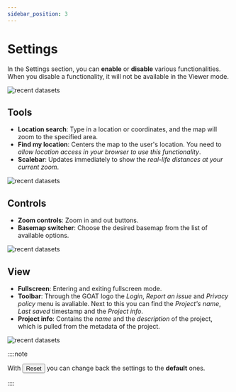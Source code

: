 ```yaml
---
sidebar_position: 3
---
```



# Settings

In the Settings section, you can **enable** or **disable** various functionalities. When you disable a functionality, it will not be available in the Viewer mode.

<div style={{ display: 'flex', flexDirection: 'column', alignItems: 'center' }}>
  <img src={require('/img/builder/interface_settings.png').default} alt="recent datasets" style={{ maxHeight: "auto", maxWidth: "auto", objectFit: "cover"}}/>
</div> 

## Tools

- **Location search**: Type in a location or coordinates, and the map will zoom to the specified area.
- **Find my location**: Centers the map to the user's location. You need to *allow location access in your browser to use this functionality*.
- **Scalebar**: Updates immediately to show the *real-life distances at your current zoom*.

<div style={{ display: 'flex', flexDirection: 'column', alignItems: 'center' }}>
  <img src={require('/img/builder/settings_tools.png').default} alt="recent datasets" style={{ maxHeight: "auto", maxWidth: "auto", objectFit: "cover"}}/>
</div> 

## Controls

- **Zoom controls**: Zoom in and out buttons.
- **Basemap switcher**: Choose the desired basemap from the list of available options.

<div style={{ display: 'flex', flexDirection: 'column', alignItems: 'center' }}>
  <img src={require('/img/builder/settings_controls.png').default} alt="recent datasets" style={{ maxHeight: "auto", maxWidth: "auto", objectFit: "cover"}}/>
</div> 


## View

- **Fullscreen**: Entering and exiting fullscreen mode.
- **Toolbar**: Through the GOAT logo the *Login*, *Report an issue* and *Privacy policy* menu is avaliable. Next to this you can find the *Project's name*, *Last saved* timestamp and the *Project info*.
- **Project info**: Contains the *name* and the *description* of the project, which is pulled from the metadata of the project.

<div style={{ display: 'flex', flexDirection: 'column', alignItems: 'center' }}>
  <img src={require('/img/builder/settings_view.png').default} alt="recent datasets" style={{ maxHeight: "auto", maxWidth: "auto", objectFit: "cover"}}/>
</div> 


::::note

With <button>Reset</button> you can change back the settings to the <b>default</b> ones.

::::